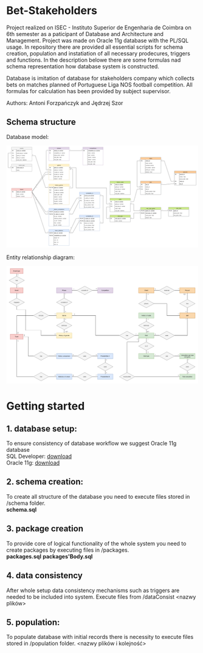 # Bet-Stakeholders

Project realized on ISEC - Instituto Superior de Engenharia de Coimbra on 6th semester as a paticipant of Database and Architecture and Management. Project was made on Oracle 11g database with the PL/SQL usage. In repository there are provided all essential scripts for schema creation, population and instatiation of all necessary prodecures, triggers and functions. In the description belowe there are some formulas nad schema representation how database system is constructed.

Database is imitation of database for stakeholders company which collects bets on matches planned of Portuguese Liga NOS football competition. All formulas for calculation has been provided by subject supervisor.

Authors: Antoni Forzpańczyk and Jędrzej Szor

## Schema structure
Database model:
<p align="center">
  <img src="images/databaseModel.png" />
</p>

Entity relationship diagram:
<p align="center">
  <img src="images/entityRelationship.png" />
</p>

# Getting started

## 1. database setup:
To ensure consistency of database workflow we suggest Oracle 11g database  
SQL Developer: [download](https://www.oracle.com/tools/downloads/sqldev-v192-downloads.html)  
Oracle 11g: [download](https://www.oracle.com/database/technologies/112010-win64soft.html)

## 2. schema creation:
To create all structure of the database you need to execute files stored in /schema folder.  
**schema.sql**

## 3. package creation
To provide core of logical functionality of the whole system you need to create packages by executing files in /packages.  
**packages.sql**
**packages'Body.sql**

## 4. data consistency
After whole setup data consistency mechanisms such as triggers are needed to be included into system. Execute files from /dataConsist
<nazwy plików>

## 5. population:
To populate database with initial records there is necessity to execute files stored in /population folder.
<nazwy plików i kolejność>
